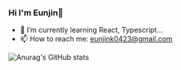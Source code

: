 ### Hi I'm Eunjin👋

- 🌱 I’m currently learning React, Typescript...
- 📫 How to reach me: eunjink0423@gmail.com


![Anurag's GitHub stats](https://github-readme-stats.vercel.app/api?username=ejinaaa&theme=flag-india&show_icons=true)


<!--
**ejinaaa/ejinaaa** is a ✨ _special_ ✨ repository because its `README.md` (this file) appears on your GitHub profile.

Here are some ideas to get you started:

- 🔭 I’m currently working on ...
- 🌱 I’m currently learning ...
- 👯 I’m looking to collaborate on ...
- 🤔 I’m looking for help with ...
- 💬 Ask me about ...
- 📫 How to reach me: ...
- 😄 Pronouns: ...
- ⚡ Fun fact: ...
-->
